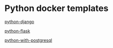 # Python docker templates

[python-django](python-django/)

[python-flask](python-flask/)

[python-with-postgresql](python-with-postgresql/)
